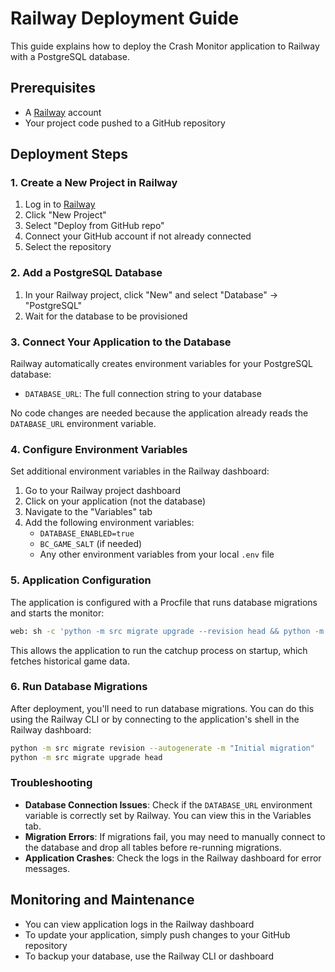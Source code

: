 # Railway Deployment Guide

This guide explains how to deploy the Crash Monitor application to Railway with a PostgreSQL database.

## Prerequisites

- A [Railway](https://railway.app/) account
- Your project code pushed to a GitHub repository

## Deployment Steps

### 1. Create a New Project in Railway

1. Log in to [Railway](https://railway.app/)
2. Click "New Project"
3. Select "Deploy from GitHub repo"
4. Connect your GitHub account if not already connected
5. Select the repository

### 2. Add a PostgreSQL Database

1. In your Railway project, click "New" and select "Database" → "PostgreSQL"
2. Wait for the database to be provisioned

### 3. Connect Your Application to the Database

Railway automatically creates environment variables for your PostgreSQL database:

- `DATABASE_URL`: The full connection string to your database

No code changes are needed because the application already reads the `DATABASE_URL` environment variable.

### 4. Configure Environment Variables

Set additional environment variables in the Railway dashboard:

1. Go to your Railway project dashboard
2. Click on your application (not the database)
3. Navigate to the "Variables" tab
4. Add the following environment variables:
   - `DATABASE_ENABLED=true`
   - `BC_GAME_SALT` (if needed)
   - Any other environment variables from your local `.env` file

### 5. Application Configuration

The application is configured with a Procfile that runs database migrations and starts the monitor:

```bash
web: sh -c 'python -m src migrate upgrade --revision head && python -m src monitor'
```

This allows the application to run the catchup process on startup, which fetches historical game data.

### 6. Run Database Migrations

After deployment, you'll need to run database migrations. You can do this using the Railway CLI or by connecting to the application's shell in the Railway dashboard:

```bash
python -m src migrate revision --autogenerate -m "Initial migration"
python -m src migrate upgrade head
```

### Troubleshooting

- **Database Connection Issues**: Check if the `DATABASE_URL` environment variable is correctly set by Railway. You can view this in the Variables tab.
- **Migration Errors**: If migrations fail, you may need to manually connect to the database and drop all tables before re-running migrations.
- **Application Crashes**: Check the logs in the Railway dashboard for error messages.

## Monitoring and Maintenance

- You can view application logs in the Railway dashboard
- To update your application, simply push changes to your GitHub repository
- To backup your database, use the Railway CLI or dashboard
